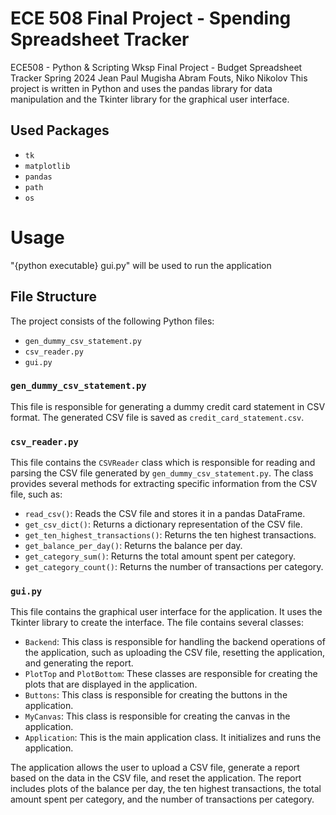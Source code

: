 # ECE 508 Final Project - Spending Spreadsheet Tracker

ECE508 - Python & Scripting Wksp
Final Project - Budget Spreadsheet Tracker
Spring 2024 Jean Paul Mugisha
Abram Fouts, Niko Nikolov
This project is written in Python and uses the pandas library for data manipulation and the Tkinter library for the
graphical user interface.

## Used Packages
- `tk`
- `matplotlib`
- `pandas`
- `path`
- `os`

# Usage
"{python executable} gui.py" will be used to run the application

## File Structure

The project consists of the following Python files:

- `gen_dummy_csv_statement.py`
- `csv_reader.py`
- `gui.py`

### `gen_dummy_csv_statement.py`

This file is responsible for generating a dummy credit card statement in CSV format. The generated CSV file is saved
as `credit_card_statement.csv`.

### `csv_reader.py`

This file contains the `CSVReader` class which is responsible for reading and parsing the CSV file generated
by `gen_dummy_csv_statement.py`. The class provides several methods for extracting specific information from the CSV
file, such as:

- `read_csv()`: Reads the CSV file and stores it in a pandas DataFrame.
- `get_csv_dict()`: Returns a dictionary representation of the CSV file.
- `get_ten_highest_transactions()`: Returns the ten highest transactions.
- `get_balance_per_day()`: Returns the balance per day.
- `get_category_sum()`: Returns the total amount spent per category.
- `get_category_count()`: Returns the number of transactions per category.

### `gui.py`

This file contains the graphical user interface for the application. It uses the Tkinter library to create the
interface. The file contains several classes:

- `Backend`: This class is responsible for handling the backend operations of the application, such as uploading the CSV
  file, resetting the application, and generating the report.
- `PlotTop` and `PlotBottom`: These classes are responsible for creating the plots that are displayed in the
  application.
- `Buttons`: This class is responsible for creating the buttons in the application.
- `MyCanvas`: This class is responsible for creating the canvas in the application.
- `Application`: This is the main application class. It initializes and runs the application.

The application allows the user to upload a CSV file, generate a report based on the data in the CSV file, and reset the
application. The report includes plots of the balance per day, the ten highest transactions, the total amount spent per
category, and the number of transactions per category.
